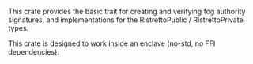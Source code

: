 This crate provides the basic trait for creating and verifying fog authority signatures, and implementations for the RistrettoPublic / RistrettoPrivate types.

This crate is designed to work inside an enclave (no-std, no FFI dependencies).
